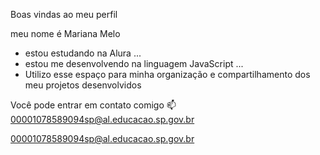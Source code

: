 Boas vindas ao meu perfil 

meu nome é Mariana Melo

- estou estudando na Alura ...
- estou me desenvolvendo na linguagem JavaScript ...
- Utilizo esse espaço para minha organização e compartilhamento dos meu projetos desenvolvidos

Você pode entrar em contato comigo 📫
00001078589094sp@al.educacao.sp.gov.br

00001078589094sp@al.educacao.sp.gov.br
